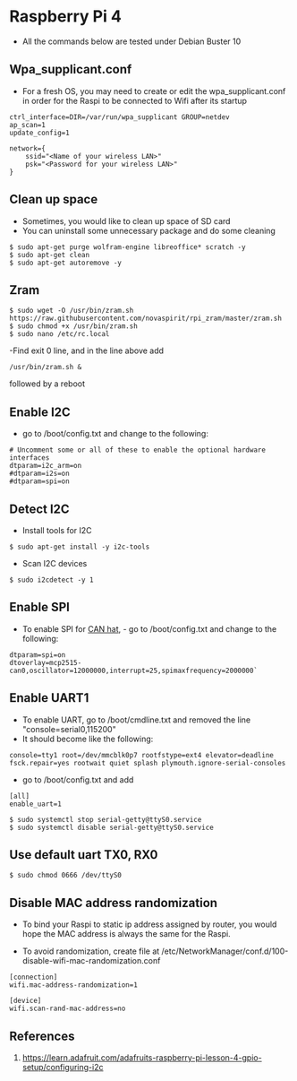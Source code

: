 # Raspberry Pi 4

- All the commands below are tested under Debian Buster 10

## Wpa_supplicant.conf

- For a fresh OS, you may need to create or edit the wpa_supplicant.conf in order for the Raspi to be connected to Wifi after its startup

```
ctrl_interface=DIR=/var/run/wpa_supplicant GROUP=netdev
ap_scan=1
update_config=1

network={
	ssid="<Name of your wireless LAN>"
	psk="<Password for your wireless LAN>"
}
```

## Clean up space 

- Sometimes, you would like to clean up space of SD card
- You can uninstall some unnecessary package and do some cleaning

```
$ sudo apt-get purge wolfram-engine libreoffice* scratch -y
$ sudo apt-get clean
$ sudo apt-get autoremove -y
```

## Zram

```
$ sudo wget -O /usr/bin/zram.sh https://raw.githubusercontent.com/novaspirit/rpi_zram/master/zram.sh
$ sudo chmod +x /usr/bin/zram.sh
$ sudo nano /etc/rc.local
```
-Find exit 0 line, and in the line above add
```
/usr/bin/zram.sh &
```
followed by a reboot

## Enable I2C

- go to /boot/config.txt and change to the following:

```
# Uncomment some or all of these to enable the optional hardware interfaces
dtparam=i2c_arm=on
#dtparam=i2s=on
#dtparam=spi=on
```

## Detect I2C 

- Install tools for I2C

```
$ sudo apt-get install -y i2c-tools
```

- Scan I2C devices

```
$ sudo i2cdetect -y 1
```

## Enable SPI
- To enable SPI for [CAN hat](https://www.waveshare.com/rs485-can-hat.htm), - go to /boot/config.txt and change to the following:

```
dtparam=spi=on
dtoverlay=mcp2515-can0,oscillator=12000000,interrupt=25,spimaxfrequency=2000000`
```
## Enable UART1

- To enable UART, go to /boot/cmdline.txt and removed the line "console=serial0,115200"
- It should become like the following:
  
```
console=tty1 root=/dev/mmcblk0p7 rootfstype=ext4 elevator=deadline fsck.repair=yes rootwait quiet splash plymouth.ignore-serial-consoles
```

- go to /boot/config.txt and add 

```
[all]
enable_uart=1
```

```
$ sudo systemctl stop serial-getty@ttyS0.service
$ sudo systemctl disable serial-getty@ttyS0.service
```

## Use default uart TX0, RX0

```
$ sudo chmod 0666 /dev/ttyS0
```

## Disable MAC address randomization

- To bind your Raspi to static ip address assigned by router, you would hope the MAC address is always the same for the Raspi. 

- To avoid randomization, create file at /etc/NetworkManager/conf.d/100-disable-wifi-mac-randomization.conf

```
[connection]
wifi.mac-address-randomization=1
 
[device]
wifi.scan-rand-mac-address=no
```


## References
1. https://learn.adafruit.com/adafruits-raspberry-pi-lesson-4-gpio-setup/configuring-i2c
